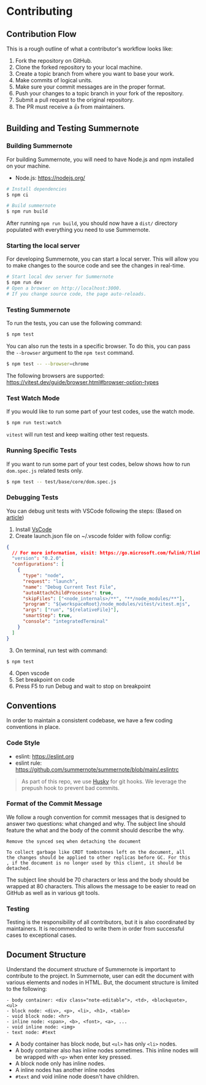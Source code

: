 # Contributing

## Contribution Flow

This is a rough outline of what a contributor's workflow looks like:

1. Fork the repository on GitHub.
1. Clone the forked repository to your local machine.
1. Create a topic branch from where you want to base your work.
1. Make commits of logical units.
1. Make sure your commit messages are in the proper format.
1. Push your changes to a topic branch in your fork of the repository.
1. Submit a pull request to the original repository.
1. The PR must receive a :+1: from maintainers.

## Building and Testing Summernote

### Building Summernote

For building Summernote, you will need to have Node.js and npm installed on your machine.

- Node.js: https://nodejs.org/

```bash
# Install dependencies
$ npm ci

# Build summernote
$ npm run build
```

After running `npm run build`, you should now have a `dist/` directory populated with everything you need to use Summernote.

### Starting the local server

For developing Summernote, you can start a local server. This will allow you to make changes to the source code and see the changes in real-time.

```bash
# Start local dev server for Summernote
$ npm run dev
# Open a browser on http://localhost:3000.
# If you change source code, the page auto-reloads.
```

### Testing Summernote

To run the tests, you can use the following command:

```bash
$ npm test
```

You can also run the tests in a specific browser. To do this, you can pass the `--browser` argument to the `npm test` command.

```bash
$ npm test -- --browser=chrome
```

The following browsers are supported: https://vitest.dev/guide/browser.html#browser-option-types

### Test Watch Mode

If you would like to run some part of your test codes, use the watch mode.

```bash
$ npm run test:watch
```

`vitest` will run test and keep waiting other test requests.

### Running Specific Tests

If you want to run some part of your test codes, below shows how to run `dom.spec.js` related tests only.

```bash
$ npm test -- test/base/core/dom.spec.js
```

### Debugging Tests

You can debug unit tests with VSCode following the steps:
(Based on [article](https://vitest.dev/guide/debugging#vs-code))

1. Install [VsCode](https://code.visualstudio.com/docs/setup/setup-overview)
2. Create launch.json file on ~/.vscode folder with follow config:

```json
{
  // For more information, visit: https://go.microsoft.com/fwlink/?linkid=830387
  "version": "0.2.0",
  "configurations": [
    {
      "type": "node",
      "request": "launch",
      "name": "Debug Current Test File",
      "autoAttachChildProcesses": true,
      "skipFiles": ["<node_internals>/**", "**/node_modules/**"],
      "program": "${workspaceRoot}/node_modules/vitest/vitest.mjs",
      "args": ["run", "${relativeFile}"],
      "smartStep": true,
      "console": "integratedTerminal"
    }
  ]
}
```

3. On terminal, run test with command:

```bash
$ npm test
```

4. Open vscode
5. Set breakpoint on code
6. Press F5 to run Debug and wait to stop on breakpoint

## Conventions

In order to maintain a consistent codebase, we have a few coding conventions in place.

### Code Style

- eslint: https://eslint.org
- eslint rule: https://github.com/summernote/summernote/blob/main/.eslintrc

> As part of this repo, we use [Husky](https://github.com/typicode/husky) for git hooks. We leverage the prepush hook to prevent bad commits.

### Format of the Commit Message

We follow a rough convention for commit messages that is designed to answer two questions: what changed and why. The subject line should feature the what and the body of the commit should describe the why.

```
Remove the synced seq when detaching the document

To collect garbage like CRDT tombstones left on the document, all
the changes should be applied to other replicas before GC. For this
, if the document is no longer used by this client, it should be
detached.
```

The subject line should be 70 characters or less and the body should be wrapped at 80 characters. This allows the message to be easier to read on GitHub as well as in various git tools.

### Testing

Testing is the responsibility of all contributors, but it is also coordinated by maintainers. It is recommended to write them in order from successful cases to exceptional cases.

## Document Structure

Understand the document structure of Summernote is important to contribute to the project. In Summernote, user can edit the document with various elements and nodes in HTML. But, the document structure is limited to the following:

```text
- body container: <div class="note-editable">, <td>, <blockquote>, <ul>
- block node: <div>, <p>, <li>, <h1>, <table>
- void block node: <hr>
- inline node: <span>, <b>, <font>, <a>, ...
- void inline node: <img>
- text node: #text
```

- A body container has block node, but `<ul>` has only `<li>` nodes.
- A body container also has inline nodes sometimes. This inline nodes will be wrapped with `<p>` when enter key pressed.
- A block node only has inline nodes.
- A inline nodes has another inline nodes
- `#text` and void inline node doesn't have children.
